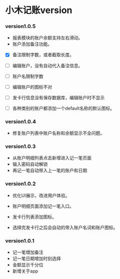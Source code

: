 # 小木记账version

### version1.0.5

- 报表模块的账户余额支持左右滑动。
- 账户添加备注功能。

- [x] 备注限制字数，或者截取长度。
- [ ] 编辑账户，没有自动代入备注信息。

- [ ] 账户名限制字数

- [ ] 编辑账户的图标不对
- [ ] 发卡行信息没有保存数据库，编辑账户时不显示
- [ ] 各种类别的账户都添加一个default名称的默认图标。

### version1.0.4

- 修复账户列表中账户名称和余额显示不全问题。

### version1.0.3

- 从账户明细列表点击新增进入记一笔页面
- 输入密码自动解锁
- 再记一笔自动带入上一笔的账户和日期

### version1.0.2

- 优化UI展示，改进用户体验。

- 账户明细页面添加记一笔入口。
- 发卡行列表添加图标。
- 选择完发卡行之后会自动的带入账户名词和账户图标。

### version1.0.1

- 记一笔增加备注
- 记一笔日期增加时刻选择
- 金额显示千分位
- 新增关于app
